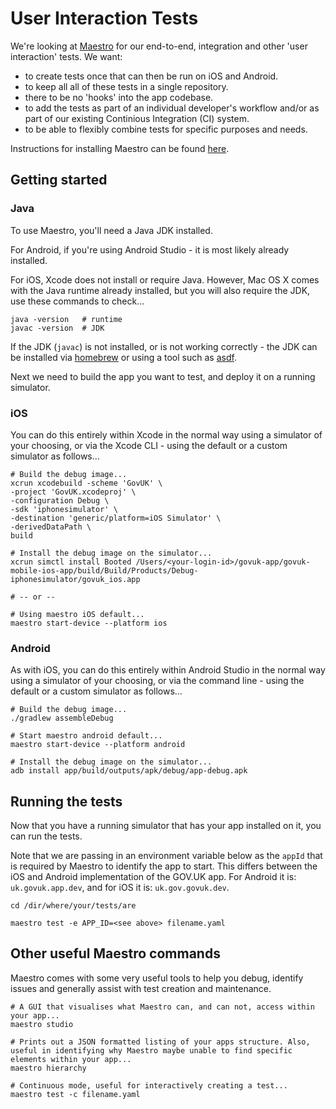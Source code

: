 # User Interaction Tests

We're looking at [Maestro](https://maestro.mobile.dev/) for our end-to-end, integration and other 'user interaction' tests. We want:

- to create tests once that can then be run on iOS and Android.
- to keep all all of these tests in a single repository.
- there to be no 'hooks' into the app codebase.
- to add the tests as part of an individual developer's workflow and/or as part of our existing Continious Integration (CI) system.
- to be able to flexibly combine tests for specific purposes and needs.

Instructions for installing Maestro can be found [here](https://maestro.mobile.dev/getting-started/installing-maestro).

## Getting started

### Java

To use Maestro, you'll need a Java JDK installed.

For Android, if you're using Android Studio - it is most likely already installed.

For iOS, Xcode does not install or require Java. However, Mac OS X comes with the Java runtime already installed, but you will also require the JDK, use these commands to check...

```shell
java -version   # runtime
javac -version  # JDK
```

If the JDK (`javac`) is not installed, or is not working correctly - the JDK can be installed via [homebrew](https://formulae.brew.sh/formula/openjdk) or using a tool such as [asdf](https://asdf-vm.com/).

Next we need to build the app you want to test, and deploy it on a running simulator.

### iOS

You can do this entirely within Xcode in the normal way using a simulator of your choosing, or via the Xcode CLI - using the default or a custom simulator as follows...

```shell
# Build the debug image...
xcrun xcodebuild -scheme 'GovUK' \
-project 'GovUK.xcodeproj' \
-configuration Debug \
-sdk 'iphonesimulator' \
-destination 'generic/platform=iOS Simulator' \
-derivedDataPath \
build

# Install the debug image on the simulator...
xcrun simctl install Booted /Users/<your-login-id>/govuk-app/govuk-mobile-ios-app/build/Build/Products/Debug-iphonesimulator/govuk_ios.app

# -- or --

# Using maestro iOS default...
maestro start-device --platform ios
```

### Android

As with iOS, you can do this entirely within Android Studio in the normal way using a simulator of your choosing, or via the command line - using the default or a custom simulator as follows...

```shell
# Build the debug image...
./gradlew assembleDebug

# Start maestro android default...
maestro start-device --platform android

# Install the debug image on the simulator...
adb install app/build/outputs/apk/debug/app-debug.apk
```

## Running the tests

Now that you have a running simulator that has your app installed on it, you can run the tests.

Note that we are passing in an environment variable below as the `appId` that is required by Maestro to identify the app to start. This differs between the iOS and Android implementation of the GOV.UK app. For Android it is: `uk.govuk.app.dev`, and for iOS it is: `uk.gov.govuk.dev`.

```shell
cd /dir/where/your/tests/are

maestro test -e APP_ID=<see above> filename.yaml
```

## Other useful Maestro commands

Maestro comes with some very useful tools to help you debug, identify issues and generally assist with test creation and maintenance.

```shell
# A GUI that visualises what Maestro can, and can not, access within your app...
maestro studio

# Prints out a JSON formatted listing of your apps structure. Also, useful in identifying why Maestro maybe unable to find specific elements within your app...
maestro hierarchy

# Continuous mode, useful for interactively creating a test...
maestro test -c filename.yaml
```
